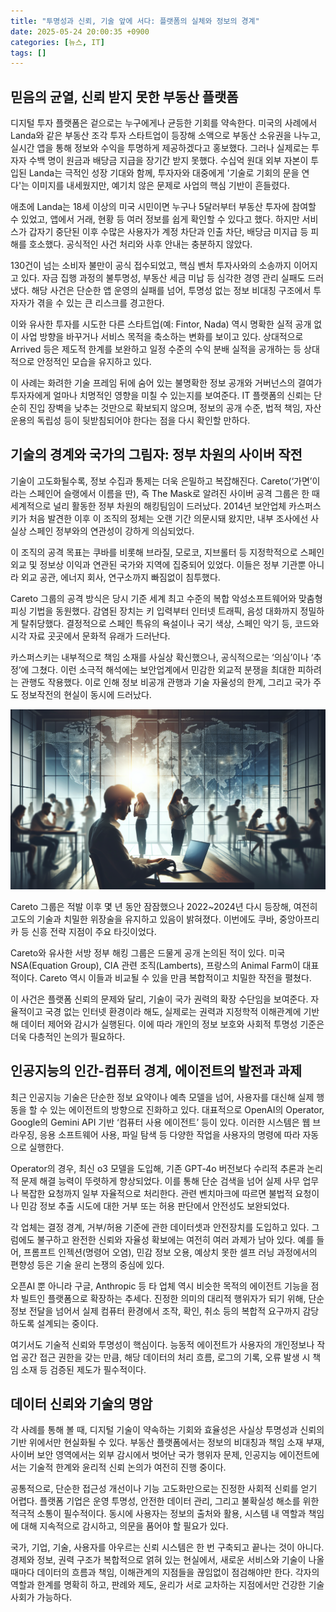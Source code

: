 ```yaml
---
title: "투명성과 신뢰, 기술 앞에 서다: 플랫폼의 실체와 정보의 경계"
date: 2025-05-24 20:00:35 +0900
categories: [뉴스, IT]
tags: []
---
```


## 믿음의 균열, 신뢰 받지 못한 부동산 플랫폼

디지털 투자 플랫폼은 겉으로는 누구에게나 균등한 기회를 약속한다. 미국의 사례에서 Landa와 같은 부동산 조각 투자 스타트업이 등장해 소액으로 부동산 소유권을 나누고, 실시간 앱을 통해 정보와 수익을 투명하게 제공하겠다고 홍보했다. 그러나 실제로는 투자자 수백 명이 원금과 배당금 지급을 장기간 받지 못했다. 수십억 원대 외부 자본이 투입된 Landa는 극적인 성장 기대와 함께, 투자자와 대중에게 '기술로 기회의 문을 연다'는 이미지를 내세웠지만, 예기치 않은 문제로 사업의 핵심 기반이 흔들렸다.

애초에 Landa는 18세 이상의 미국 시민이면 누구나 5달러부터 부동산 투자에 참여할 수 있었고, 앱에서 거래, 현황 등 여러 정보를 쉽게 확인할 수 있다고 했다. 하지만 서비스가 갑자기 중단된 이후 수많은 사용자가 계정 차단과 인출 차단, 배당금 미지급 등 피해를 호소했다. 공식적인 사건 처리와 사후 안내는 충분하지 않았다.

130건이 넘는 소비자 불만이 공식 접수되었고, 핵심 벤처 투자사와의 소송까지 이어지고 있다. 자금 집행 과정의 불투명성, 부동산 세금 미납 등 심각한 경영 관리 실패도 드러냈다. 해당 사건은 단순한 앱 운영의 실패를 넘어, 투명성 없는 정보 비대칭 구조에서 투자자가 겪을 수 있는 큰 리스크를 경고한다.

이와 유사한 투자를 시도한 다른 스타트업(예: Fintor, Nada) 역시 명확한 실적 공개 없이 사업 방향을 바꾸거나 서비스 목적을 축소하는 변화를 보이고 있다. 상대적으로 Arrived 등은 제도적 한계를 보완하고 일정 수준의 수익 분배 실적을 공개하는 등 상대적으로 안정적인 모습을 유지하고 있다.

이 사례는 화려한 기술 프레임 뒤에 숨어 있는 불명확한 정보 공개와 거버넌스의 결여가 투자자에게 얼마나 치명적인 영향을 미칠 수 있는지를 보여준다. IT 플랫폼의 신뢰는 단순히 진입 장벽을 낮추는 것만으로 확보되지 않으며, 정보의 공개 수준, 법적 책임, 자산 운용의 독립성 등이 뒷받침되어야 한다는 점을 다시 확인할 만하다.

## 기술의 경계와 국가의 그림자: 정부 차원의 사이버 작전

기술이 고도화될수록, 정보 수집과 통제는 더욱 은밀하고 복잡해진다. Careto(‘가면’이라는 스페인어 슬랭에서 이름을 딴), 즉 The Mask로 알려진 사이버 공격 그룹은 한 때 세계적으로 널리 활동한 정부 차원의 해킹팀임이 드러났다. 2014년 보안업체 카스퍼스키가 처음 발견한 이후 이 조직의 정체는 오랜 기간 의문시돼 왔지만, 내부 조사에선 사실상 스페인 정부와의 연관성이 강하게 의심되었다.

이 조직의 공격 목표는 쿠바를 비롯해 브라질, 모로코, 지브롤터 등 지정학적으로 스페인 외교 및 정보상 이익과 연관된 국가와 지역에 집중되어 있었다. 이들은 정부 기관뿐 아니라 외교 공관, 에너지 회사, 연구소까지 빠짐없이 침투했다.

Careto 그룹의 공격 방식은 당시 기준 세계 최고 수준의 복합 악성소프트웨어와 맞춤형 피싱 기법을 동원했다. 감염된 장치는 키 입력부터 인터넷 트래픽, 음성 대화까지 정밀하게 탈취당했다. 결정적으로 스페인 특유의 욕설이나 국기 색상, 스페인 악기 등, 코드와 시각 자료 곳곳에서 문화적 유래가 드러난다.

카스퍼스키는 내부적으로 책임 소재를 사실상 확신했으나, 공식적으로는 ‘의심’이나 ‘추정’에 그쳤다. 이런 소극적 해석에는 보안업계에서 민감한 외교적 분쟁을 최대한 피하려는 관행도 작용했다. 이로 인해 정보 비공개 관행과 기술 자율성의 한계, 그리고 국가 주도 정보작전의 현실이 동시에 드러났다.

![어두운 방에서 노트북을 쳐다보는 복수의 인물, 창문 너머로 흐릿한 세계지도가 보인다](assets/img/2025-05-24-732a48d2-bf46-4540-8bea-ddbae8f6b29b/1748084510896.png)

Careto 그룹은 적발 이후 몇 년 동안 잠잠했으나 2022~2024년 다시 등장해, 여전히 고도의 기술과 치밀한 위장술을 유지하고 있음이 밝혀졌다. 이번에도 쿠바, 중앙아프리카 등 신흥 전략 지점이 주요 타깃이었다.

Careto와 유사한 서방 정부 해킹 그룹은 드물게 공개 논의된 적이 있다. 미국 NSA(Equation Group), CIA 관련 조직(Lamberts), 프랑스의 Animal Farm이 대표적이다. Careto 역시 이들과 비교될 수 있을 만큼 복합적이고 치밀한 작전을 펼쳤다.

이 사건은 플랫폼 신뢰의 문제와 달리, 기술이 국가 권력의 확장 수단임을 보여준다. 자율적이고 국경 없는 인터넷 환경이라 해도, 실제로는 권력과 지정학적 이해관계에 기반해 데이터 제어와 감시가 실행된다. 이에 따라 개인의 정보 보호와 사회적 투명성 기준은 더욱 다층적인 논의가 필요하다.

## 인공지능의 인간-컴퓨터 경계, 에이전트의 발전과 과제

최근 인공지능 기술은 단순한 정보 요약이나 예측 모델을 넘어, 사용자를 대신해 실제 행동을 할 수 있는 에이전트의 방향으로 진화하고 있다. 대표적으로 OpenAI의 Operator, Google의 Gemini API 기반 ‘컴퓨터 사용 에이전트’ 등이 있다. 이러한 시스템은 웹 브라우징, 응용 소프트웨어 사용, 파일 탐색 등 다양한 작업을 사용자의 명령에 따라 자동으로 실행한다.

Operator의 경우, 최신 o3 모델을 도입해, 기존 GPT‑4o 버전보다 수리적 추론과 논리적 문제 해결 능력이 뚜렷하게 향상되었다. 이를 통해 단순 검색을 넘어 실제 사무 업무나 복잡한 요청까지 일부 자율적으로 처리한다. 관련 벤치마크에 따르면 불법적 요청이나 민감 정보 추출 시도에 대한 거부 또는 허용 판단에서 안전성도 보완되었다.

각 업체는 결정 경계, 거부/허용 기준에 관한 데이터셋과 안전장치를 도입하고 있다. 그럼에도 불구하고 완전한 신뢰와 자율성 확보에는 여전히 여러 과제가 남아 있다. 예를 들어, 프롬프트 인젝션(명령어 오염), 민감 정보 오용, 예상치 못한 셀프 러닝 과정에서의 편향성 등은 기술 윤리 논쟁의 중심에 있다.

오픈AI 뿐 아니라 구글, Anthropic 등 타 업체 역시 비슷한 목적의 에이전트 기능을 점차 빌트인 플랫폼으로 확장하는 추세다. 진정한 의미의 대리적 행위자가 되기 위해, 단순 정보 전달을 넘어서 실제 컴퓨터 환경에서 조작, 확인, 취소 등의 복합적 요구까지 감당하도록 설계되는 중이다.

여기서도 기술적 신뢰와 투명성이 핵심이다. 능동적 에이전트가 사용자의 개인정보나 작업 공간 접근 권한을 갖는 만큼, 해당 데이터의 처리 흐름, 로그의 기록, 오류 발생 시 책임 소재 등 검증된 제도가 필수적이다.

## 데이터 신뢰와 기술의 명암

각 사례를 통해 볼 때, 디지털 기술이 약속하는 기회와 효율성은 사실상 투명성과 신뢰의 기반 위에서만 현실화될 수 있다. 부동산 플랫폼에서는 정보의 비대칭과 책임 소재 부재, 사이버 보안 영역에서는 외부 감시에서 벗어난 국가 행위자 문제, 인공지능 에이전트에서는 기술적 한계와 윤리적 신뢰 논의가 여전히 진행 중이다.

공통적으로, 단순한 접근성 개선이나 기능 고도화만으로는 진정한 사회적 신뢰를 얻기 어렵다. 플랫폼 기업은 운영 투명성, 안전한 데이터 관리, 그리고 불확실성 해소를 위한 적극적 소통이 필수적이다. 동시에 사용자는 정보의 출처와 활용, 시스템 내 역할과 책임에 대해 지속적으로 감시하고, 의문을 품어야 할 필요가 있다.

국가, 기업, 기술, 사용자를 아우르는 신뢰 시스템은 한 번 구축되고 끝나는 것이 아니다. 경제와 정보, 권력 구조가 복합적으로 얽혀 있는 현실에서, 새로운 서비스와 기술이 나올 때마다 데이터의 흐름과 책임, 이해관계의 지점들을 끊임없이 점검해야만 한다. 각자의 역할과 한계를 명확히 하고, 판례와 제도, 윤리가 서로 교차하는 지점에서만 건강한 기술사회가 가능하다.